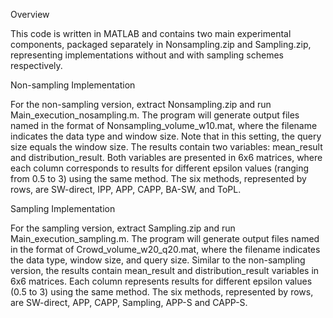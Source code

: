

Overview

This code is written in MATLAB and contains two main experimental components, packaged separately in Nonsampling.zip and Sampling.zip, representing implementations without and with sampling schemes respectively.

Non-sampling Implementation

For the non-sampling version, extract Nonsampling.zip and run Main_execution_nosampling.m. The program will generate output files named in the format of Nonsampling_volume_w10.mat, where the filename indicates the data type and window size. Note that in this setting, the query size equals the window size. The results contain two variables: mean_result and distribution_result. Both variables are presented in 6x6 matrices, where each column corresponds to results for different epsilon values (ranging from 0.5 to 3) using the same method. The six methods, represented by rows, are SW-direct, IPP, APP, CAPP, BA-SW, and ToPL.

Sampling Implementation

For the sampling version, extract Sampling.zip and run Main_execution_sampling.m. The program will generate output files named in the format of Crowd_volume_w20_q20.mat, where the filename indicates the data type, window size, and query size. Similar to the non-sampling version, the results contain mean_result and distribution_result variables in 6x6 matrices. Each column represents results for different epsilon values (0.5 to 3) using the same method. The six methods, represented by rows, are SW-direct, APP, CAPP, Sampling, APP-S and CAPP-S.
